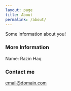 ```yaml
---
layout: page
title: About
permalink: /about/
---
```


Some information about you!

### More Information

Name: Razin Haq

### Contact me

[email@domain.com](mailto:email@domain.com)